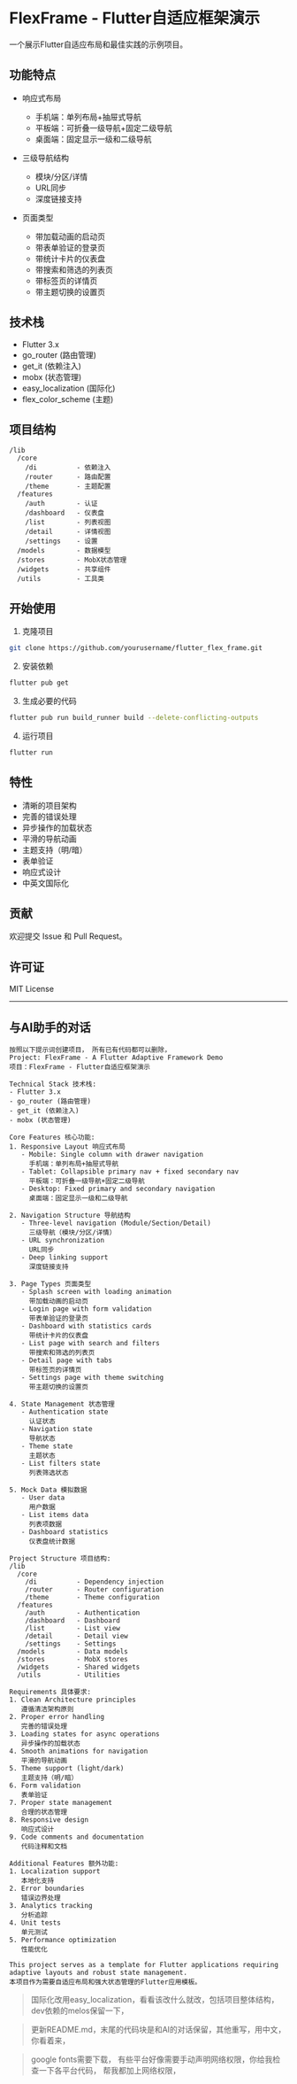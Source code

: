 # FlexFrame - Flutter自适应框架演示

一个展示Flutter自适应布局和最佳实践的示例项目。

## 功能特点

- 响应式布局
  - 手机端：单列布局+抽屉式导航
  - 平板端：可折叠一级导航+固定二级导航
  - 桌面端：固定显示一级和二级导航

- 三级导航结构
  - 模块/分区/详情
  - URL同步
  - 深度链接支持

- 页面类型
  - 带加载动画的启动页
  - 带表单验证的登录页
  - 带统计卡片的仪表盘
  - 带搜索和筛选的列表页
  - 带标签页的详情页
  - 带主题切换的设置页

## 技术栈

- Flutter 3.x
- go_router (路由管理)
- get_it (依赖注入)
- mobx (状态管理)
- easy_localization (国际化)
- flex_color_scheme (主题)

## 项目结构

```
/lib
  /core
    /di          - 依赖注入
    /router      - 路由配置
    /theme       - 主题配置
  /features
    /auth        - 认证
    /dashboard   - 仪表盘
    /list        - 列表视图
    /detail      - 详情视图
    /settings    - 设置
  /models        - 数据模型
  /stores        - MobX状态管理
  /widgets       - 共享组件
  /utils         - 工具类
```

## 开始使用

1. 克隆项目
```bash
git clone https://github.com/yourusername/flutter_flex_frame.git
```

2. 安装依赖
```bash
flutter pub get
```

3. 生成必要的代码
```bash
flutter pub run build_runner build --delete-conflicting-outputs
```

4. 运行项目
```bash
flutter run
```

## 特性

- 清晰的项目架构
- 完善的错误处理
- 异步操作的加载状态
- 平滑的导航动画
- 主题支持（明/暗）
- 表单验证
- 响应式设计
- 中英文国际化

## 贡献

欢迎提交 Issue 和 Pull Request。

## 许可证

MIT License

---

## 与AI助手的对话


```
按照以下提示词创建项目， 所有已有代码都可以删除， 
Project: FlexFrame - A Flutter Adaptive Framework Demo
项目：FlexFrame - Flutter自适应框架演示

Technical Stack 技术栈:
- Flutter 3.x
- go_router (路由管理)
- get_it (依赖注入)
- mobx (状态管理)

Core Features 核心功能:
1. Responsive Layout 响应式布局
   - Mobile: Single column with drawer navigation
     手机端：单列布局+抽屉式导航
   - Tablet: Collapsible primary nav + fixed secondary nav
     平板端：可折叠一级导航+固定二级导航
   - Desktop: Fixed primary and secondary navigation
     桌面端：固定显示一级和二级导航

2. Navigation Structure 导航结构
   - Three-level navigation (Module/Section/Detail)
     三级导航（模块/分区/详情）
   - URL synchronization
     URL同步
   - Deep linking support
     深度链接支持

3. Page Types 页面类型
   - Splash screen with loading animation
     带加载动画的启动页
   - Login page with form validation
     带表单验证的登录页
   - Dashboard with statistics cards
     带统计卡片的仪表盘
   - List page with search and filters
     带搜索和筛选的列表页
   - Detail page with tabs
     带标签页的详情页
   - Settings page with theme switching
     带主题切换的设置页

4. State Management 状态管理
   - Authentication state
     认证状态
   - Navigation state
     导航状态
   - Theme state
     主题状态
   - List filters state
     列表筛选状态

5. Mock Data 模拟数据
   - User data
     用户数据
   - List items data
     列表项数据
   - Dashboard statistics
     仪表盘统计数据

Project Structure 项目结构:
/lib
  /core
    /di          - Dependency injection
    /router      - Router configuration
    /theme       - Theme configuration
  /features
    /auth        - Authentication
    /dashboard   - Dashboard
    /list        - List view
    /detail      - Detail view
    /settings    - Settings
  /models        - Data models
  /stores        - MobX stores
  /widgets       - Shared widgets
  /utils         - Utilities

Requirements 具体要求:
1. Clean Architecture principles
   遵循清洁架构原则
2. Proper error handling
   完善的错误处理
3. Loading states for async operations
   异步操作的加载状态
4. Smooth animations for navigation
   平滑的导航动画
5. Theme support (light/dark)
   主题支持（明/暗）
6. Form validation
   表单验证
7. Proper state management
   合理的状态管理
8. Responsive design
   响应式设计
9. Code comments and documentation
   代码注释和文档

Additional Features 额外功能:
1. Localization support
   本地化支持
2. Error boundaries
   错误边界处理
3. Analytics tracking
   分析追踪
4. Unit tests
   单元测试
5. Performance optimization
   性能优化

This project serves as a template for Flutter applications requiring adaptive layouts and robust state management.
本项目作为需要自适应布局和强大状态管理的Flutter应用模板。
```
> 国际化改用easy_localization，看看该改什么就改，包括项目整体结构，
dev依赖的melos保留一下，

> 更新README.md，末尾的代码块是和AI的对话保留，其他重写，用中文，你看着来，

> google fonts需要下载， 有些平台好像需要手动声明网络权限，你给我检查一下各平台代码， 帮我都加上网络权限，
